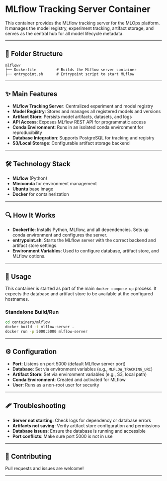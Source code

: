 # MLflow Tracking Server Container

This container provides the MLflow tracking server for the MLOps platform. It manages the model registry, experiment tracking, artifact storage, and serves as the central hub for all model lifecycle metadata.

---

## 📁 Folder Structure

```
mlflow/
├── Dockerfile         # Builds the MLflow server container
├── entrypoint.sh      # Entrypoint script to start MLflow
```

---

## ✨ Main Features

- **MLflow Tracking Server**: Centralized experiment and model registry
- **Model Registry**: Stores and manages all registered models and versions
- **Artifact Store**: Persists model artifacts, datasets, and logs
- **API Access**: Exposes MLflow REST API for programmatic access
- **Conda Environment**: Runs in an isolated conda environment for reproducibility
- **Database Integration**: Supports PostgreSQL for tracking and registry
- **S3/Local Storage**: Configurable artifact storage backend

---

## 🛠️ Technology Stack

- **MLflow** (Python)
- **Miniconda** for environment management
- **Ubuntu** base image
- **Docker** for containerization

---

## 🔍 How It Works

- **Dockerfile**: Installs Python, MLflow, and all dependencies. Sets up conda environment and configures the server.
- **entrypoint.sh**: Starts the MLflow server with the correct backend and artifact store settings.
- **Environment Variables**: Used to configure database, artifact store, and MLflow options.

---

## 🚀 Usage

This container is started as part of the main `docker compose up` process. It expects the database and artifact store to be available at the configured hostnames.

### Standalone Build/Run

```bash
cd containers/mlflow
docker build -t mlflow-server .
docker run -p 5000:5000 mlflow-server
```

---

## ⚙️ Configuration

- **Port**: Listens on port 5000 (default MLflow server port)
- **Database**: Set via environment variables (e.g., `MLFLOW_TRACKING_URI`)
- **Artifact Store**: Set via environment variables (e.g., S3, local path)
- **Conda Environment**: Created and activated for MLflow
- **User**: Runs as a non-root user for security

---

## 🩹 Troubleshooting

- **Server not starting**: Check logs for dependency or database errors
- **Artifacts not saving**: Verify artifact store configuration and permissions
- **Database issues**: Ensure the database is running and accessible
- **Port conflicts**: Make sure port 5000 is not in use

---

## 🤝 Contributing

Pull requests and issues are welcome!

---

